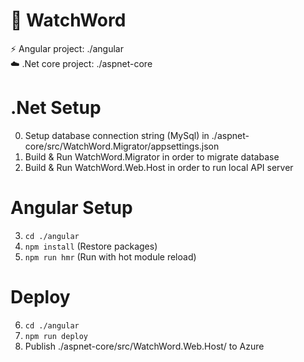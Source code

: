# :movie_camera: WatchWord

:zap: Angular project: ./angular  
:cloud: .Net core project: ./aspnet-core

# .Net Setup

00. Setup database connection string (MySql) in ./aspnet-core/src/WatchWord.Migrator/appsettings.json
01. Build & Run WatchWord.Migrator in order to migrate database
02. Build & Run WatchWord.Web.Host in order to run local API server

# Angular Setup

03. `cd ./angular`
04. `npm install` (Restore packages)
05. `npm run hmr` (Run with hot module reload)

# Deploy

06. `cd ./angular`
07. `npm run deploy`
08. Publish ./aspnet-core/src/WatchWord.Web.Host/ to Azure

